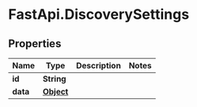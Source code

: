 # FastApi.DiscoverySettings

## Properties

Name | Type | Description | Notes
------------ | ------------- | ------------- | -------------
**id** | **String** |  | 
**data** | [**Object**](.md) |  | 



